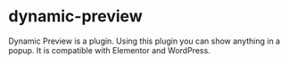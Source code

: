 # dynamic-preview
Dynamic Preview is a plugin. Using this plugin you can show anything in a popup. It is compatible with Elementor and WordPress.
